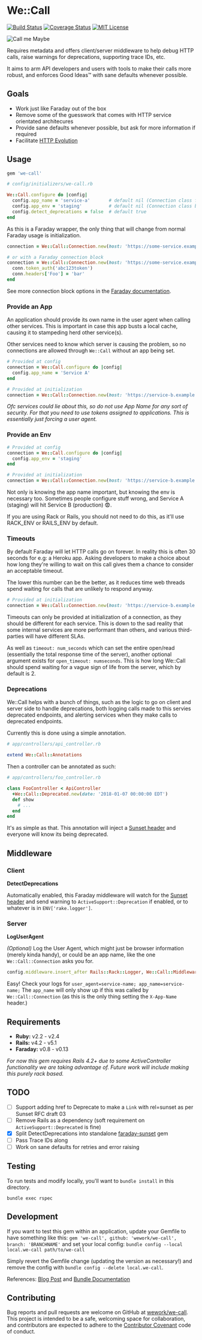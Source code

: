 # We::Call

[![Build Status][travis-image]][travis-url]
[![Coverage Status][coveralls-image]][coveralls-url]
[![MIT License][license-image]][license-url]

![Call me Maybe](https://cloud.githubusercontent.com/assets/67381/25590846/0c3145ea-2e80-11e7-9166-76448e0134a8.jpeg)

Requires metadata and offers client/server middleware to help debug HTTP calls, raise warnings for deprecations, supporting trace IDs, etc.

It aims to arm API developers and users with tools to make their calls more robust, and enforces Good Ideas™ with sane defaults whenever possible.

## Goals

- Work just like Faraday out of the box
- Remove some of the guesswork that comes with HTTP service orientated architecures
- Provide sane defaults whenever possible, but ask for more information if required
- Facilitate [HTTP Evolution](https://www.mnot.net/blog/2012/12/04/api-evolution.html)

## Usage


```ruby
gem 'we-call'
```

```ruby
# config/initializers/we-call.rb

We::Call.configure do |config|
  config.app_name = 'service-a'       # default nil (Connection class falls back to APP_NAME or Rails name)
  config.app_env = 'staging'          # default nil (Connection class back to RACK_ENV || RAILS_ENV)
  config.detect_deprecations = false  # default true
end
```

As this is a Faraday wrapper, the only thing that will change from normal Faraday usage is initialization.

```ruby
connection = We::Call::Connection.new(host: 'https://some-service.example.com/', timeout: 5)

# or with a Faraday connection block
connection = We::Call::Connection.new(host: 'https://some-service.example.com/', timeout: 5) do |conn|
  conn.token_auth('abc123token')
  conn.headers['Foo'] = 'bar'
end
```

See more connection block options in the [Faraday documentation](https://github.com/lostisland/faraday).

### Provide an App

An application should provide its own name in the user agent when calling other services. This is important in case this app busts a local cache, causing it to stampeding herd other service(s).

Other services need to know which server is causing the problem, so no connections are allowed through `We::Call` without an app being set.

```ruby
# Provided at config
connection = We::Call.configure do |config|
  config.app_name = 'Service A'
end

# Provided at initialization
connection = We::Call::Connection.new(host: 'https://service-b.example.com/', app: 'Service A', timeout: 5)
```

_Ofc services could lie about this, so do not use App Name for any sort of security. For that you need to use tokens assigned to applications. This is essentially just forcing a user agent._

### Provide an Env

```ruby
# Provided at config
connection = We::Call.configure do |config|
  config.app_env = 'staging'
end

# Provided at initialization
connection = We::Call::Connection.new(host: 'https://service-b.example.com/', env: 'staging', timeout: 5)
```

Not only is knowing the app name important, but knowing the env is necessary too. Sometimes people configure stuff wrong, and Service A (staging) will hit Service B (production) 😨.

If you are using Rack or Rails, you should not need to do this, as it'll use RACK_ENV or RAILS_ENV by default.

### Timeouts

By default Faraday will let HTTP calls go on forever. In reality this is often 30 seconds for e.g: a Heroku app. Asking developers to make a choice about how long they're willing to wait on this call gives them a chance to consider an acceptable timeout.

The lower this number can be the better, as it reduces time web threads spend waiting for calls that are unlikely to respond anyway.

```ruby
# Provided at initialization
connection = We::Call::Connection.new(host: 'https://service-b.example.com/', timeout: 5)
```

Timeouts can only be provided at initialization of a connection, as they should be different for each service. This is down to the sad reality that some internal services are more performant than others, and various third-parties will have different SLAs.

As well as `timeout: num_seconds` which can set the entire open/read (essentially the total response time of the server), another optional argument exists for `open_timeout: numseconds`. This is how long We::Call should spend waiting for a vague sign of life from the server, which by default is 2.

### Deprecations

We::Call helps with a bunch of things, such as the logic to go on client and server side to handle deprecations, both logging calls made to this servies deprecated endpoints, and alerting services when they make calls to deprecated endpoints.

Currently this is done using a simple annotation.

```ruby
# app/controllers/api_controller.rb

extend We::Call::Annotations
```

Then a controller can be annotated as such:

```ruby
# app/controllers/foo_controller.rb

class FooController < ApiController
  +We::Call::Deprecated.new(date: '2018-01-07 00:00:00 EDT')
  def show
    # ...
  end
end
```

It's as simple as that. This annotation will inject a [Sunset header](https://tools.ietf.org/html/draft-wilde-sunset-header-03) and everyone will know its being deprecated.

## Middleware

### Client

**DetectDeprecations**

Automatically enabled, this Faraday middleware will watch for the [Sunset header](https://tools.ietf.org/html/draft-wilde-sunset-header-03) and send warning to `ActiveSupport::Deprecation` if enabled, or to whatever is in `ENV['rake.logger']`.

### Server

**LogUserAgent**

_(Optional)_ Log the User Agent, which might just be browser information (merely kinda handy), or could be an app name, like the one `We::Call::Connection` asks you for.

```ruby
config.middleware.insert_after Rails::Rack::Logger, We::Call::Middleware::Server::LogUserAgent
```

Easy! Check your logs for `user_agent=service-name; app_name=service-name;` The `app_name` will only show up if this was called by `We::Call::Connection` (as this is the only thing setting the `X-App-Name` header.)

## Requirements

- **Ruby:** v2.2 - v2.4
- **Rails:** v4.2 - v5.1
- **Faraday:** v0.8 - v0.13

_For now this gem requires Rails 4.2+ due to some ActiveController functionality we are taking advantage of. Future work will include making this purely rack based._

## TODO

- [ ] Support adding href to Deprecate to make a `Link` with rel=sunset as per Sunset RFC draft 03
- [ ] Remove Rails as a dependency (soft requirement on `ActiveSupport::Deprecated` is fine)
- [x] Split DetectDeprecations into standalone [faraday-sunset] gem
- [ ] Pass Trace IDs along
- [ ] Work on sane defaults for retries and error raising

[faraday-sunset]: https://github.com/philsturgeon/faraday-sunset

## Testing

To run tests and modify locally, you'll want to `bundle install` in this directory.

```
bundle exec rspec
```

## Development

If you want to test this gem within an application, update your Gemfile to have something like this: `gem 'we-call', github: 'wework/we-call', branch: 'BRANCHNAME'` and set your local config: `bundle config --local local.we-call path/to/we-call`

Simply revert the Gemfile change (updating the version as necessary!) and remove the config with `bundle config --delete local.we-call`.

References: [Blog Post](https://rossta.net/blog/how-to-specify-local-ruby-gems-in-your-gemfile.html) and [Bundle Documentation](https://bundler.io/v1.2/git.html#local)

## Contributing

Bug reports and pull requests are welcome on GitHub at [wework/we-call](https://github.com/wework/we-call). This project is intended to be a safe, welcoming space for collaboration, and contributors are expected to adhere to the [Contributor Covenant](http://contributor-covenant.org) code of conduct.


[coveralls-image]:https://coveralls.io/repos/github/wework/we-call/badge.svg?branch=master
[coveralls-url]:https://coveralls.io/github/wework/we-call?branch=master

[travis-url]:https://travis-ci.org/wework/we-call
[travis-image]: https://travis-ci.org/wework/we-call.svg?branch=master

[license-url]: LICENSE
[license-image]: http://img.shields.io/badge/license-MIT-000000.svg?style=flat-square
